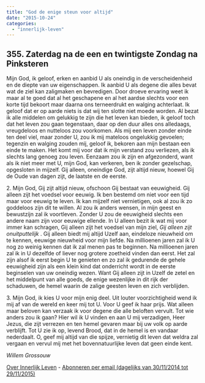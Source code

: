 ```yaml
---
title: "God de enige steun voor altijd"
date: "2015-10-24"
categories: 
  - "innerlijk-leven"
---
```


## 355\. Zaterdag na de een en twintigste Zondag na Pinksteren

Mijn God, ik geloof, erken en aanbid U als oneindig in de verscheidenheid en de diepte van uw eigenschappen. Ik aanbid U als degene die alles bevat wat de ziel kan zaligmaken en bevredigen. Door droeve ervaring weet ik maar al te goed dat al het geschapene en al het aardse slechts voor een korte tijd bekoort maar daarna ons terneerdrukt en walging achterlaat. Ik geloof dat er op aarde niets is dat wij ten slotte niet moede worden. Al bezat ik alle middelen om gelukkig te zijn die het leven kan bieden, ik geloof toch dat het leven zou gaan tegenstaan, daar op den duur alles ons alledaags, vreugdeloos en nutteloos zou voorkomen. Als mij een leven zonder einde ten deel viel, maar zonder U, zou ik mij mateloos ongelukkig gevoelen; tegenzin en walging zouden mij, geloof ik, bekoren aan mijn bestaan een einde te maken. Het komt mij voor dat ik mijn verstand zou verliezen, als ik slechts lang genoeg zou leven. Eenzaam zou ik zijn en afgezonderd, want als ik niet meer met U, mijn God, kan verkeren, ben ik zonder gezelschap, opgesloten in mijzelf. Gij alleen, oneindige God, zijt altijd nieuw, hoewel Gij de Oude van dagen zijt, de laatste en de eerste.

2\. Mijn God, Gij zijt altijd nieuw, ofschoon Gij bestaat van eeuwigheid. Gij alleen zijt het voedsel voor eeuwig. Ik ben bestemd om niet voor een tijd maar voor eeuwig te leven. Ik kan mijzelf niet vernietigen, ook al zou ik zo goddeloos zijn dit te willen. Al zou ik anders wensen, in mijn geest en bewustzijn zal ik voortleven. Zonder U zou de eeuwigheid slechts een andere naam zijn voor eeuwige ellende. In U alleen bezit ik wat mij voor immer kan schragen, Gij alleen zijt het voedsel van mijn ziel, _Gij alleen zijt onuitputtelijk_ . Gij alleen biedt mij altijd Uzelf aan, eindeloze nieuwheid om te kennen, eeuwige nieuwheid voor mijn liefde. Na millioenen jaren zal ik U nog zo weinig kennen dat ik zal menen pas te beginnen. Na millioenen jaren zal ik in U dezelfde of liever nog grotere zoetheid vinden dan eerst. Het zal zijn alsof ik eerst begin U te genieten en zo zal ik gedurende de gehele eeuwigheid zijn als een klein kind dat onderricht wordt in de eerste beginselen van uw oneindig wezen. Want Gij alleen zijt in Uzelf de zetel en het middelpunt van alle goeds, de enige wezenlijke in dit rijk der schaduwen, de hemel waarin de zalige geesten leven en zich verblijden.

3\. Mijn God, ik kies U voor mijn enig deel. Uit louter voorzichtigheid wend ik mij af van de wereld en keer mij tot U. Voor U geef ik haar prijs. Wat alleen maar beloven kan verzaak ik voor degene die alle beloften vervult. Tot wie anders zou ik gaan? Hier wil ik U vinden en aan U mij verzadigen, Heer Jezus, die zijt verrezen en ten hemel gevaren maar bij uw volk op aarde verblijft. Tot U zie ik op, levend Brood, dat in de hemel is en vandaar nederdaalt. O, geef mij altijd van die spijze, vernietig dit leven dat weldra zal vergaan en vervul mij met het bovennatuurlijke leven dat geen einde kent.

_Willem Grossouw_

[Over Innerlijk Leven](http://www.gelovenleren.net/2014/11/27/een-jaar-lang-innerlijk-leven-op-geloven-leren/) - [Abonneren per email (dagelijks van 30/11/2014 tot 29/11/2015)](http://eepurl.com/9P3DT)
